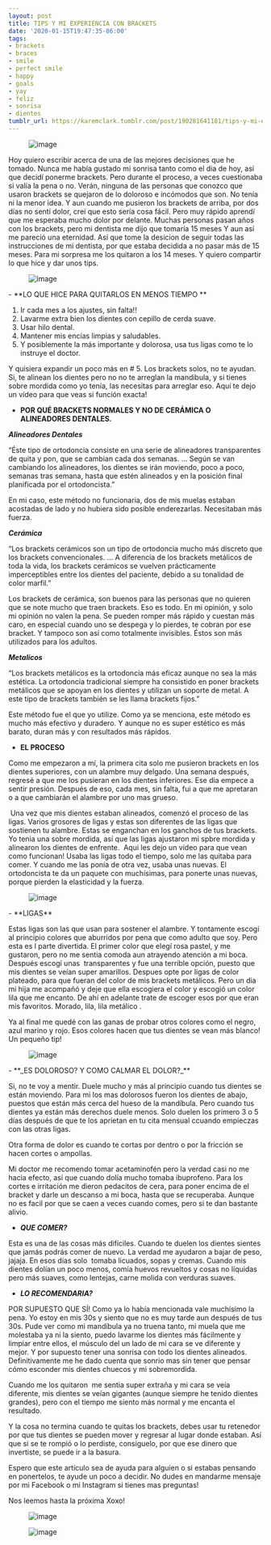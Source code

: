 ```yaml
---
layout: post
title: TIPS Y MI EXPERIENCIA CON BRACKETS
date: '2020-01-15T19:47:35-06:00'
tags:
- brackets
- braces
- smile
- perfect smile
- happy
- goals
- yay
- feliz
- sonrisa
- dientes
tumblr_url: https://karemclark.tumblr.com/post/190281641181/tips-y-mi-experiencia-con-brackets
---
```

<figure data-orig-width="2464" data-orig-height="2464" class="tmblr-full"><img src="https://64.media.tumblr.com/3414592598ccc4ff72300b6d26ca4c3c/37726163d66c8768-e2/s540x810/b7dc67ca623c9e787c744698b9ed596f10757222.jpg" alt="image" data-orig-width="2464" data-orig-height="2464"></figure>

Hoy quiero escribir acerca de una de las mejores decisiones que he tomado. Nunca me había gustado mi sonrisa tanto como el dia de hoy, así que decidí ponerme brackets. Pero durante el proceso, a veces cuestionaba si valía la pena o no. Verán, ninguna de las personas que conozco que usaron brackets se quejaron de lo doloroso e incómodos que son. No tenía ni la menor idea. Y aun cuando me pusieron los brackets de arriba, por dos días no sentí dolor, creí que esto sería cosa fácil. Pero muy rápido aprendí que me esperaba mucho dolor por delante. Muchas personas pasan años con los brackets, pero mi dentista me dijo que tomaría 15 meses Y aun así&nbsp; me pareció una eternidad. Así que tome la desicion de seguir todas las instrucciones de mi dentista, por que estaba decidida a no pasar más de 15 meses. Para mi sorpresa me los quitaron a los 14 meses. Y quiero compartir lo que hice y dar unos tips.

<figure data-orig-width="2448" data-orig-height="3264" class="tmblr-full"><img src="https://64.media.tumblr.com/0131c95db44e335715ab6ac008aefcfc/37726163d66c8768-70/s540x810/cf42e140ae9e6ecc686d95260df0a0e380ba0e4d.jpg" alt="image" data-orig-width="2448" data-orig-height="3264"></figure>
- **LO QUE HICE PARA QUITARLOS EN MENOS TIEMPO&nbsp;**  

1. Ir cada mes a los ajustes, sin falta!! 
2. Lavarme extra bien los dientes con cepillo de cerda suave. 
3. Usar hilo dental. 
4. Mantener mis encías limpias y saludables. 
5. Y posiblemente la más importante y dolorosa, usa tus ligas como te lo instruye el doctor.&nbsp;  

Y quisiera expandir un poco más en # 5. Los brackets solos, no te ayudan. Si, te alinean los dientes pero no no te arreglan la mandibula, y si tienes sobre mordida como yo tenía, las necesitas para arreglar eso. Aquí te dejo un vídeo para que veas si función exacta!&nbsp;

- **POR QUÉ BRACKETS NORMALES Y NO DE CERÁMICA O ALINEADORES DENTALES.&nbsp;**  

**_Alineadores Dentales_**

“Éste tipo de ortodoncia consiste en una serie de alineadores transparentes de quita y pon, que se cambian cada dos semanas. … Según se van cambiando los alineadores, los dientes se irán moviendo, poco a poco, semanas tras semana, hasta que estén alineados y en la posición final planificada por el ortodoncista.”

En mi caso, este método no funcionaria, dos de mis muelas estaban acostadas de lado y no hubiera sido posible enderezarlas. Necesitaban más fuerza.&nbsp;

**_Cerámica&nbsp;_**

“Los brackets cerámicos son un tipo de ortodoncia mucho más discreto que los brackets convencionales. … A diferencia de los brackets metálicos de toda la vida, los brackets cerámicos se vuelven prácticamente imperceptibles entre los dientes del paciente, debido a su tonalidad de color marfil.”

Los brackets de cerámica, son buenos para las personas que no quieren que se note mucho que traen brackets. Eso es todo. En mi opinión, y solo mi opinión no valen la pena. Se pueden romper más rápido y cuestan más caro, en especial cuando uno se despega y lo pierdes, te cobran por ese bracket. Y tampoco son así como totalmente invisibles. Éstos son más utilizados para los adultos.&nbsp;

**_Metalicos_**

“Los brackets metálicos es la ortodoncia más eficaz aunque no sea la más estética. La ortodoncia tradicional siempre ha consistido en poner brackets metálicos que se apoyan en los dientes y utilizan un soporte de metal. A este tipo de brackets también se les llama brackets fijos.”

Este método fue el que yo utilize. Como ya se menciona, este método es mucho más efectivo y duradero. Y aunque no es super estético es más barato, duran más y con resultados más rápidos.

- **EL PROCESO**  

Como me empezaron a mí, la primera cita solo me pusieron brackets en los dientes superiores, con un alambre muy delgado. Una semana después, regresé a que me los pusieran en los dientes inferiores. Ese dia empece a sentir presión. Después de eso, cada mes, sin falta, fui a que me apretaran o a que cambiarán el alambre por uno mas grueso.

&nbsp;Una vez que mis dientes estaban alineados, comenzó el proceso de las ligas. Varios grosores de ligas y estas son diferentes de las ligas que sostienen tu alambre. Estas se enganchan en los ganchos de tus brackets. Yo tenia una sobre mordida, así que las ligas ajustaron mi spbre mordida y alinearon los dientes de enfrente.&nbsp; Aqui les dejo un video para que vean como funcionan! Usaba las ligas todo el tiempo, solo me las quitaba para comer. Y cuando me las ponía de otra vez, usaba unas nuevas. El ortodoncista te da un paquete con muchísimas, para ponerte unas nuevas, porque pierden la elasticidad y la fuerza.

<figure data-orig-width="3480" data-orig-height="4640" class="tmblr-full"><img src="https://64.media.tumblr.com/0f3242d226e34fddce70dd5092c87116/37726163d66c8768-1b/s540x810/162af588fca8d00c3fdecaa3957d6d7b874a165d.jpg" alt="image" data-orig-width="3480" data-orig-height="4640"></figure>
- **LIGAS**  

Estas ligas son las que usan para sostener el alambre. Y tontamente escogí al principio colores que aburridos por pena que como adulto que soy. Pero esta es l parte divertida. El primer color que elegí rosa pastel, y me gustaron, pero no me sentia comoda aun atrayendo atención a mi boca. Después escogí unas&nbsp; transparentes y fue una terrible opción, puesto que mis dientes se veían super amarillos. Despues opte por ligas de color plateado, para que fueran del color de mis brackets metálicos. Pero un dia mi hija me acompañó y deje que ella escogiera el color y escogió un color lila que me encanto. De ahí en adelante trate de escoger esos por que eran mis favoritos. Morado, lila, lila metálico .&nbsp;

Ya al final me quedé con las ganas de probar otros colores como el negro, azul marino y rojo. Esos colores hacen que tus dientes se vean más blanco! Un pequeño tip!

<figure data-orig-width="2610" data-orig-height="4640" class="tmblr-full"><img src="https://64.media.tumblr.com/ec35376aa967588f2fb12c4e1e8ff18e/37726163d66c8768-f3/s540x810/3533dac220a7a3d4396a4abb8b540cd4db72b193.jpg" alt="image" data-orig-width="2610" data-orig-height="4640"></figure>
- **_ES DOLOROSO? Y COMO CALMAR EL DOLOR?_**  

Si, no te voy a mentir. Duele mucho y más al principio cuando tus dientes se están moviendo. Para mi los mas dolorosos fueron los dientes de abajo, puestos que están más cerca del hueso de la mandíbula. Pero cuando tus dientes ya están más derechos duele menos. Solo duelen los primero 3 o 5 días después de que te los aprietan en tu cita mensual ccuando empieczas con las otras ligas.

Otra forma de dolor es cuando te cortas por dentro o por la fricción se hacen cortes o ampollas.&nbsp;

Mi doctor me recomendo tomar acetaminofén pero la verdad casi no me hacia efecto, así que cuando dolía mucho tomaba ibuprofeno. Para los cortes e irritación me dieron pedacitos de cera, para poner encima de el bracket y darle un descanso a mi boca, hasta que se recuperaba. Aunque no es facil por que se caen a veces cuando comes, pero si te dan bastante alivio.

- **_QUE COMER?_**  

Esta es una de las cosas más difíciles. Cuando te duelen los dientes sientes que jamás podrás comer de nuevo. La verdad me ayudaron a bajar de peso, jajaja. En esos días solo&nbsp; tomaba licuados, sopas y cremas. Cuando mis dientes dolían un poco menos, comía huevos revueltos y cosas no líquidas pero más suaves, como lentejas, carne molida con verduras suaves.&nbsp;

- **_LO RECOMENDARIA?_**  

POR SUPUESTO QUE SÍ! Como ya lo había mencionada vale muchísimo la pena. Yo estoy en mis 30s y siento que no es muy tarde aun después de tus 30s. Pude ver como mi mandíbula ya no truena tanto, mi muela que me molestaba ya ni la siento, puedo lavarme los dientes más fácilmente y limpiar entre ellos, el músculo del un lado de mi cara se ve diferente y mejor. Y por supuesto tener una sonrisa con todo los dientes alineados. Definitivamente me he dado cuenta que sonrio mas sin tener que pensar cómo esconder mis dientes chuecos y mi sobremordida.&nbsp;

Cuando me los quitaron&nbsp; me sentia super extraña y mi cara se veía diferente, mis dientes se veían gigantes (aunque siempre he tenido dientes grandes), pero con el tiempo me siento más normal y me encanta el resultado.

Y la cosa no termina cuando te quitas los brackets, debes usar tu retenedor por que tus dientes se pueden mover y regresar al lugar donde estaban. Así que si se te rompió o lo perdiste, consiguelo, por que ese dinero que invertiste, se puede ir a la basura.

Espero que este artículo sea de ayuda para alguien o si estabas pensando en ponertelos, te ayude un poco a decidir. No dudes en mandarme mensaje por mi Facebook o mi Instagram si tienes mas preguntas!

Nos leemos hasta la próxima Xoxo!

<figure data-orig-width="1331" data-orig-height="1922" class="tmblr-full"><img src="https://64.media.tumblr.com/dc64093ed8e6228b85d9723b6c8b1cc2/37726163d66c8768-3d/s540x810/739fca45c95aeca275ba03d8fe3e653e737dd84c.jpg" alt="image" data-orig-width="1331" data-orig-height="1922"></figure><figure data-orig-width="2464" data-orig-height="2464" class="tmblr-full"><img src="https://64.media.tumblr.com/18915ee7af881186d55678755d493f0e/37726163d66c8768-a1/s540x810/c995263834e465e2a463d191f59222a36003a2f6.jpg" alt="image" data-orig-width="2464" data-orig-height="2464"></figure>
